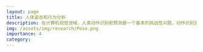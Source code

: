 ```yaml
---
layout: page
title: 人体姿态和行为分析
description: 在计算机视觉领域，人类动作识别和预测是一个基本的挑战性问题。动作识别旨在根据完整的动作执行推断出人类的动作（当前状态），而动作预测则是基于不完整的动作执行来预测人类的动作（未来状态）。这个问题具有许多应用，包括视觉监控、自动驾驶等。
img: /assets/img/research/Pose.png
importance: 4
category:
---
```


